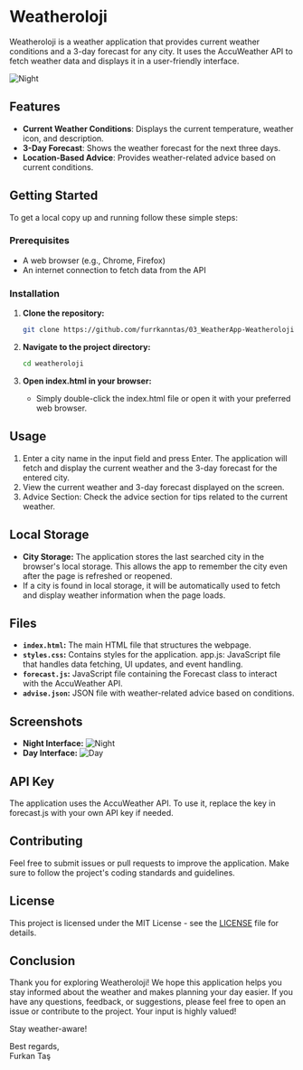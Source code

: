 # Weatheroloji

Weatheroloji is a weather application that provides current weather conditions and a 3-day forecast for any city. It uses the AccuWeather API to fetch weather data and displays it in a user-friendly interface.

![Night](public/img/weatherAppDs.gif)

## Features

- **Current Weather Conditions**: Displays the current temperature, weather icon, and description.
- **3-Day Forecast**: Shows the weather forecast for the next three days.
- **Location-Based Advice**: Provides weather-related advice based on current conditions.

## Getting Started

To get a local copy up and running follow these simple steps:

### Prerequisites

- A web browser (e.g., Chrome, Firefox)
- An internet connection to fetch data from the API

### Installation

1. **Clone the repository:**

   ```bash
   git clone https://github.com/furrkanntas/03_WeatherApp-Weatheroloji.git

2. **Navigate to the project directory:**

   ```bash
   cd weatheroloji

2. **Open index.html in your browser:**

   - Simply double-click the index.html file or open it with your preferred web browser.

## Usage

1) Enter a city name in the input field and press Enter. The application will fetch and display the current weather and the 3-day forecast for the entered city.
2) View the current weather and 3-day forecast displayed on the screen.
3) Advice Section: Check the advice section for tips related to the current weather.

## Local Storage

- **City Storage:** The application stores the last searched city in the browser's local storage. This allows the app to remember the city even after the page is refreshed or reopened.
- If a city is found in local storage, it will be automatically used to fetch and display weather information when the page loads.

## Files

- **`index.html`:** The main HTML file that structures the webpage.
- **`styles.css`:** Contains styles for the application.
app.js: JavaScript file that handles data fetching, UI updates, and event handling.
- **`forecast.js`:** JavaScript file containing the Forecast class to interact with the AccuWeather API.
- **`advise.json`:** JSON file with weather-related advice based on conditions.

## Screenshots

- **Night Interface:**
![Night](public/img/1Night.jpg)
- **Day Interface:**
![Day](public/img/1Day.jpg)

## API Key

The application uses the AccuWeather API. To use it, replace the key in forecast.js with your own API key if needed.

## Contributing

Feel free to submit issues or pull requests to improve the application. Make sure to follow the project's coding standards and guidelines.

## License

This project is licensed under the MIT License - see the [LICENSE](LICENSE) file for details.

## Conclusion

Thank you for exploring Weatheroloji! We hope this application helps you stay informed about the weather and makes planning your day easier. If you have any questions, feedback, or suggestions, please feel free to open an issue or contribute to the project. Your input is highly valued!

Stay weather-aware!

Best regards,  
Furkan Taş